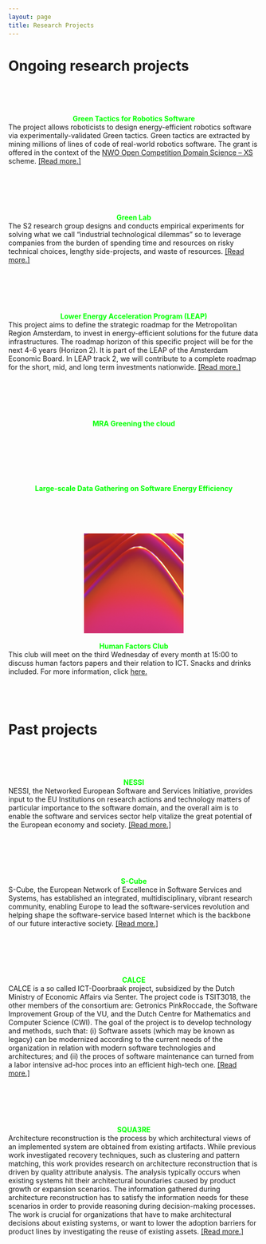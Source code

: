 ```yaml
---
layout: page
title: Research Projects
---
```


<!-- subtitle: X  -->

# Ongoing research projects 
<br>
<div class="row ">

<div class="col-lg-6 col-md-12 col-xs-12 col-sm-12">
<div style="text-align: center;">
<figure>
    <img src="/img/logos/placeholder_img.png"
         alt="">
    <figcaption></figcaption>
</figure>
<div><strong style="color: #00FF00;">Green Tactics for Robotics Software</strong><br>
<div style="text-align:left;">
The project allows roboticists to design energy-efficient robotics software via experimentally-validated Green tactics. Green tactics are extracted by mining millions of lines of code of real-world robotics software. The grant is offered in the context of the <a href="https://www.nwo.nl/en/calls/open-competition-domain-science-xs-pakket-21-1">NWO Open Competition Domain Science – XS</a> scheme. <a href="http://www.ivanomalavolta.com/mining-the-ros-ecosystem-for-energy-efficient-robotics-software/">[Read more.]<br><br><br><br></a> 
</div>
</div></div>
</div>

<div class="col-lg-6 col-md-12 col-xs-12 col-sm-12">
<div style="text-align: center;">
<figure>
    <img src="/img/logos/placeholder_img.png"
         alt="">
    <figcaption></figcaption>
</figure>
<div><strong style="color: #00FF00;">Green Lab</strong><br>
<div style="text-align:left;">
The S2 research group designs and conducts empirical experiments for solving what we call “industrial technological dilemmas” so to leverage companies from the burden of spending time and resources on risky technical choices, lengthy side-projects, and waste of resources.
 <a href="https://s2group.cs.vu.nl/pages/greenlab/">[Read more.]<br><br><br><br></a>
</div>
</div></div>
</div>

<div class="col-lg-6 col-md-12 col-xs-12 col-sm-12">
<div style="text-align: center;">
<figure>
    <img src="/img/logos/placeholder_img.png"
         alt="">
    <figcaption></figcaption>
</figure>
<div><strong style="color: #00FF00;">Lower Energy Acceleration Program (LEAP)</strong><br>
<div style="text-align:left;">
This project aims to define the strategic roadmap for the Metropolitan Region Amsterdam, to invest in energy-efficient solutions for the future data infrastructures. The roadmap horizon of this specific project will be for the next 4-6 years (Horizon 2). It is part of the LEAP of the Amsterdam Economic Board. In LEAP track 2, we will contribute to a complete roadmap for the short, mid, and long term investments nationwide. <a href="https://amsterdameconomicboard.com/en/initiatief/leap-lower-energy-acceleration-program#">[Read more.]<br><br><br><br></a>
</div>
</div></div>
</div>

<div class="col-lg-6 col-md-12 col-xs-12 col-sm-12">
<div style="text-align: center;">
<figure>
    <img src="/img/logos/placeholder_img.png"
         alt="">
    <figcaption></figcaption>
</figure>
<div><strong style="color: #00FF00;">MRA Greening the cloud</strong><br>
<div style="text-align:left;">
<br><br><br><br>
</div>
</div></div>
</div>

<div class="col-lg-6 col-md-12 col-xs-12 col-sm-12">
<div style="text-align: center;">
<figure>
    <img src="/img/logos/placeholder_img.png"
         alt="">
    <figcaption></figcaption>
</figure>
<div><strong style="color: #00FF00;">Large-scale Data Gathering on Software Energy Efficiency</strong><br>
<div style="text-align:left;">
<br><br><br><br>
</div>
</div></div>
</div>
</div>

<div class="col-lg-6 col-md-12 col-xs-12 col-sm-12">
<div style="text-align: center;">
<figure>
    <img width="200" height="200" src="/img/logos/hfc.png"
         alt="a redish, pinkish, purplish multi-arc">
    <figcaption></figcaption>
</figure>
<div><strong style="color: #00FF00;">Human Factors Club</strong><br>
<div style="text-align:left;">
    This club will meet on the third Wednesday of every month at 15:00 to discuss human factors papers and their relation to ICT. Snacks and drinks included. For more information, click <a href="humanfactors.md">here.</a>
<br><br><br><br>
</div>
</div></div>
</div>

# Past projects
<br>

<div class="row ">

<div class="col-lg-6 col-md-12 col-xs-12 col-sm-12">
<div style="text-align: center;">
<figure>
    <img src="/img/logos/placeholder_img.png"
         alt="">
    <figcaption></figcaption>
</figure>
<div><strong style="color: #00FF00;">NESSI</strong><br>
<div style="text-align:left;">
NESSI, the Networked European Software and Services Initiative, provides input to the EU Institutions on research actions and technology matters of particular importance to the software domain, and the overall aim is to enable the software and services sector help vitalize the great potential of the European economy and society. <a href="http://www.nessi-europe.com/">[Read more.]<br><br><br><br></a>
</div>
</div></div>
</div>

<div class="col-lg-6 col-md-12 col-xs-12 col-sm-12">
<div style="text-align: center;">
<figure>
    <img src="/img/logos/placeholder_img.png"
         alt="">
    <figcaption></figcaption>
</figure>
<div><strong style="color: #00FF00;">S-Cube</strong><br>
<div style="text-align:left;">
S-Cube, the European Network of Excellence in Software Services and Systems, has established an integrated, multidisciplinary, vibrant research community, enabling Europe to lead the software-services revolution and helping shape the software-service based Internet which is the backbone of our future interactive society.
 <a href="http://www.s-cube-network.eu/">[Read more.]<br><br><br><br></a>
</div>
</div></div>
</div>

<div class="col-lg-6 col-md-12 col-xs-12 col-sm-12">
<div style="text-align: center;">
<figure>
    <img src="/img/logos/placeholder_img.png"
         alt="">
    <figcaption></figcaption>
</figure>
<div><strong style="color: #00FF00;">CALCE</strong><br>
<div style="text-align:left;">
CALCE is a so called ICT-Doorbraak project, subsidized by the Dutch Ministry of Economic Affairs via Senter. The project code is TSIT3018, the other members of the consortium are: Getronics PinkRoccade, the Software Improvement Group of the VU, and the Dutch Centre for Mathematics and Computer Science (CWI). The goal of the project is to develop technology and methods, such that: (i) Software assets (which may be known as legacy) can be modernized according to the current needs of the organization in relation with modern software technologies and architectures; and (ii) the proces of software maintenance can turned from a labor intensive ad-hoc proces into an efficient high-tech one.
 <a href="http://www.cs.vu.nl/~steven/calce/">[Read more.]<br><br><br><br></a>
</div>
</div></div>
</div>

<div class="col-lg-6 col-md-12 col-xs-12 col-sm-12">
<div style="text-align: center;" > 
<figure>
    <img src="/img/logos/placeholder_img.png"
         alt="">
    <figcaption></figcaption>
</figure>
<div><strong style="color: #00FF00;">SQUA3RE</strong><br>
<div style="text-align:left;">
Architecture reconstruction is the process by which architectural views of an implemented system are obtained from existing artifacts. While previous work investigated recovery techniques, such as clustering and pattern matching, this work provides research on architecture reconstruction that is driven by quality attribute analysis. The analysis typically occurs when existing systems hit their architectural boundaries caused by product growth or expansion scenarios. The information gathered during architecture reconstruction has to satisfy the information needs for these scenarios in order to provide reasoning during decision-making processes. The work is crucial for organizations that have to make architectural decisions about existing systems, or want to lower the adoption barriers for product lines by investigating the reuse of existing assets. 
<a href="http://www.cs.vu.nl/~x/square.html">[Read more.]<br><br><br><br></a>
</div>
</div></div>
</div>
</div>

